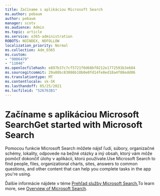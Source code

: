 ```yaml
---
title: Začíname s aplikáciou Microsoft Search
ms.author: pebaum
author: pebaum
manager: scotv
ms.audience: Admin
ms.topic: article
ms.service: o365-administration
ROBOTS: NOINDEX, NOFOLLOW
localization_priority: Normal
ms.collection: Adm_O365
ms.custom:
- "9006479"
- "11046"
ms.openlocfilehash: e897b37c7cf5721f0d68bf0212e1772591b3e684
ms.sourcegitcommit: 29a88bc83086b18b0e0fd14fe8ed18a4f88edd06
ms.translationtype: MT
ms.contentlocale: sk-SK
ms.lasthandoff: 05/25/2021
ms.locfileid: "52676381"
---
```

# <a name="get-started-with-microsoft-search"></a><span data-ttu-id="4cea9-102">Začíname s aplikáciou Microsoft Search</span><span class="sxs-lookup"><span data-stu-id="4cea9-102">Get started with Microsoft Search</span></span>

<span data-ttu-id="4cea9-103">Pomocou funkcie Microsoft Search môžete nájsť ľudí, súbory, organizačné schémy, lokality, odpovede na bežné otázky a iný obsah, ktorý vám môže pomôcť dokončiť úlohy v aplikácii, ktorú používate.</span><span class="sxs-lookup"><span data-stu-id="4cea9-103">Use Microsoft Search to find people, files, organizational charts, sites, answers to common questions, and other content that can help you complete tasks in the app you're using.</span></span>

<span data-ttu-id="4cea9-104">Ďalšie informácie nájdete v téme [Prehľad služby Microsoft Search.](https://go.microsoft.com/fwlink/?linkid=2157644)</span><span class="sxs-lookup"><span data-stu-id="4cea9-104">To learn more, see [Overview of Microsoft Search](https://go.microsoft.com/fwlink/?linkid=2157644).</span></span>
